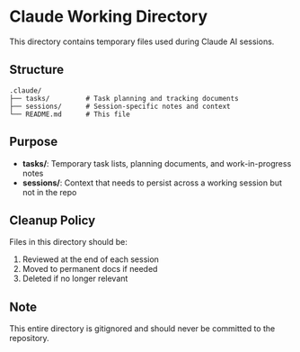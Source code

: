 # Claude Working Directory

This directory contains temporary files used during Claude AI sessions.

## Structure

```
.claude/
├── tasks/         # Task planning and tracking documents
├── sessions/      # Session-specific notes and context
└── README.md      # This file
```

## Purpose

- **tasks/**: Temporary task lists, planning documents, and work-in-progress notes
- **sessions/**: Context that needs to persist across a working session but not in the repo

## Cleanup Policy

Files in this directory should be:
1. Reviewed at the end of each session
2. Moved to permanent docs if needed
3. Deleted if no longer relevant

## Note

This entire directory is gitignored and should never be committed to the repository.